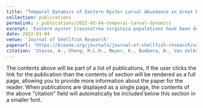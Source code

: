 ```yaml
---
title: "Temporal Dynamics of Eastern Oyster Larval Abundance in Great Bay Estuary, New Hampshire"
collection: publications
permalink: /_publications/2022-01-04-temporal-larval-dynamics
excerpt: 'Eastern oyster Crassostrea virginica populations have been declining steadily over the past several decades across the North American East coast. The Great Bay Estuary (GBE), located in New Hampshire, is experiencing this loss and restoration efforts have been put into effect. This paper characterizes larval abundances of settled spat and two early stages of C. virginica, D-hinge and veliger, in GBE from 2018 to 2020. Abundances are compared based on date of sampling, year, collection site, and the physicochemical data recorded on each sampling date. It was found that overall, D-hinge larval abundances have declined significantly from 2018 to 2020, whereas veliger abundances have remained steady or increased. Although the physicochemical factors are known to play a role in larval abundance, very little significance was found, suggesting future study may need to be modified to include a broader range of factors (e.g., more temporal sampling). This study indicates that both D-hinge, veliger, and spat settlement occur in GBE before sampling traditionally has started (June), suggesting an earlier than previously thought first spawn of C. virginica in GBE. This finding can be used to enhance restoration efforts as it suggests that spat brought in to augment current sites of active restoration should be released earlier in the season and that recruitment devices should be deployed before the previously thought first spawn of each season.'
date: 2022-01-04
venue: 'Journal of Shellfish Research'
paperurl: 'https://bioone.org/journals/journal-of-shellfish-research/volume-40/issue-3/035.040.0303/Temporal-Dynamics-of-Eastern-Oyster-Larval-Abundance-in-Great-Bay/10.2983/035.040.0303.short'
citation: 'Stasse, A., Cheng, M.L.H., Meyer, K., Bumbera, N., Van Volkom, K., Laferriere, A., Dijkstra, J.A., Brown, B.L. Temporal Dynamics of Eastern Oyster Larval Abundance in Great Bay Estuary, New Hampshire. shre 40, 471–478 (2022). doi:10.2983/035.040.0303'
---
```


The contents above will be part of a list of publications, if the user clicks the link for the publication than the contents of section will be rendered as a full page, allowing you to provide more information about the paper for the reader. When publications are displayed as a single page, the contents of the above "citation" field will automatically be included below this section in a smaller font.
